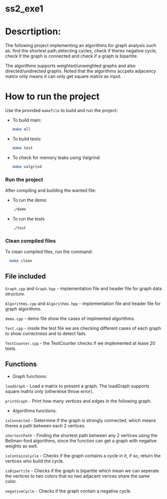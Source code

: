 # ss2_exe1
# Descrtiption:
The following project implementing an algorithms for graph analysis such as: find the shortest path,detecting cycles,
check if theres negative cycle, check if the graph is connected and check if a graph is bipartite.

The algorithms supports weighted/unweighted graphs and also directed/undirected graphs.
Noted that the algorithms accpets adjacency matrix only means it can only get square matrix as input.

# How to run the project
Use the provided `makefile` to build and run the project:
    
   - To build main:
        ```bash
        make all
        ```
  - To build tests:
      ```bash
      make test
      ```
  - To check for memory leaks using Valgrind:
      ```bash
      make valgrind
      ```

### Run the project
After compiling and building the wanted file:

- To run the demo
  ```bash
  ./demo
  ```
- To run the tests
  ```bash
  ./test
  ```

### Clean compiled files
To clean compiled files, run the command:
```bash
  make clean
  ```
## File included
`Graph.cpp` and `Graph.hpp` - implementation file and header file for graph data structure.

`Algorithms.cpp` and `Algorithms.hpp` - implementation file and header file for graph algorithms.

`demo.cpp` - demo file show the cases of implmented algorithms.

`Test.cpp` - inside the test file we are checking different cases of each graph to show correctness and to detect fails. 

`TestCounter.cpp` - the TestCounter checks if we implemented at lease 20 tests.

## Functions
- Graph functions:
  
`loadGraph` - Load a matrix to present a graph. The loadGraph supports square matrix only (otherwise throw error).

`printGraph` - Print how many vertices and edges in the following graph.

- Algorithms functions:
  

`isConnected` - Determine if the graph is strongly connected, which means theres a path between each 2 vertices.

`shortestPath` - Finding the shortest path between any 2 vertices using the Bellman-ford algorithms, since the function can get a graph with negative weights as well.

`isContainsCycle` - Checks if the graph contains a cycle in it, if so, return the vertices who build the cycle.

`isBipartite` - Checks if the graph is bipartite which mean we can seperate the vertices to two colors that no two adjacent verices share the same color.

`negativeCycle` - Checks if the graph contain a negative cycle.
